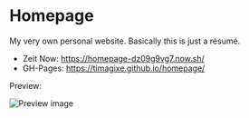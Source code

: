 # Homepage
My very own personal website. Basically this is just a résumé.

* Zeit Now: https://homepage-dz09g9vg7.now.sh/
* GH-Pages: https://timagixe.github.io/homepage/

Preview:

![Preview image](https://i.imgur.com/wbWATra.png)
